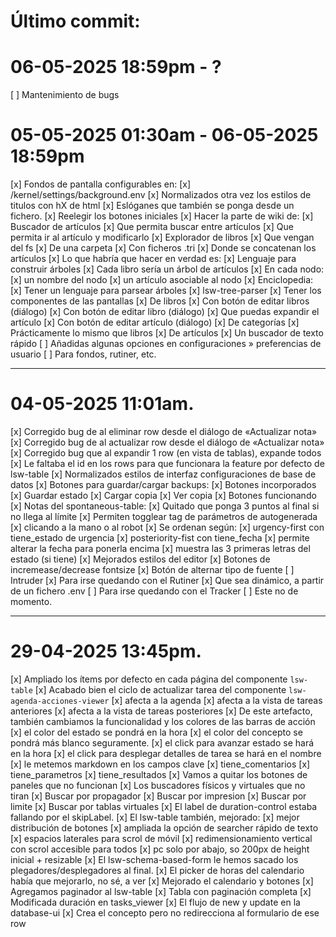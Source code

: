 # Último commit:

# 06-05-2025 18:59pm - ?

[ ] Mantenimiento de bugs

# 05-05-2025 01:30am - 06-05-2025 18:59pm

[x] Fondos de pantalla configurables en:
  [x] /kernel/settings/background.env
[x] Normalizados otra vez los estilos de titulos con hX de html
[x] Eslóganes que también se ponga desde un fichero.
[x] Reelegir los botones iniciales
[x] Hacer la parte de wiki de:
  [x] Buscador de artículos
    [x] Que permita buscar entre artículos
    [x] Que permita ir al artículo y modificarlo
  [x] Explorador de libros
    [x] Que vengan del fs
    [x] De una carpeta
    [x] Con ficheros .tri
      [x] Donde se concatenan los artículos
      [x] Lo que habría que hacer en verdad es:
        [x] Lenguaje para construir árboles
        [x] Cada libro sería un árbol de artículos
        [x] En cada nodo:
          [x] un nombre del nodo
          [x] un artículo asociable al nodo
[x] Enciclopedia:
  [x] Tener un lenguaje para parsear árboles
    [x] lsw-tree-parser
  [x] Tener los componentes de las pantallas
    [x] De libros
      [x] Con botón de editar libros (diálogo)
      [x] Con botón de editar libro (diálogo)
      [x] Que puedas expandir el artículo
      [x] Con botón de editar artículo (diálogo)
    [x] De categorías
      [x] Prácticamente lo mismo que libros
    [x] De artículos
      [x] Un buscador de texto rápido
[ ] Añadidas algunas opciones en configuraciones » preferencias de usuario
  [ ] Para fondos, rutiner, etc.

----

# 04-05-2025 11:01am.

[x] Corregido bug de al eliminar row desde el diálogo de «Actualizar nota»
[x] Corregido bug de al actualizar row desde el diálogo de «Actualizar nota»
[x] Corregido bug que al expandir 1 row (en vista de tablas), expande todos
  [x] Le faltaba el id en los rows para que funcionara la feature por defecto de lsw-table
[x] Normalizados estilos de interfaz configuraciones de base de datos
[x] Botones para guardar/cargar backups:
  [x] Botones incorporados
    [x] Guardar estado
    [x] Cargar copia
    [x] Ver copia
  [x] Botones funcionando
[x] Notas del spontaneous-table:
  [x] Quitado que ponga 3 puntos al final si no llega al límite
  [x] Permiten togglear tag de parámetros de autogenerada
    [x] clicando a la mano o al robot
  [x] Se ordenan según:
    [x] urgency-first con tiene_estado de urgencia
    [x] posteriority-fist con tiene_fecha
    [x] permite alterar la fecha para ponerla encima
    [x] muestra las 3 primeras letras del estado (si tiene)
  [x] Mejorados estilos del editor
    [x] Botones de incremease/decrease fontsize
    [x] Botón de alternar tipo de fuente
[ ] Intruder
  [x] Para irse quedando con el Rutiner
    [x] Que sea dinámico, a partir de un fichero .env
  [ ] Para irse quedando con el Tracker
    [ ] Este no de momento.


----

# 29-04-2025 13:45pm.

[x] Ampliado los ítems por defecto en cada página del componente `lsw-table`
[x] Acabado bien el ciclo de actualizar tarea del componente `lsw-agenda-acciones-viewer`
  [x] afecta a la agenda
  [x] afecta a la vista de tareas anteriores
  [x] afecta a la vista de tareas posteriores
[x] De este artefacto, también cambiamos la funcionalidad y los colores de las barras de acción
  [x] el color del estado se pondrá en la hora
  [x] el color del concepto se pondrá más blanco seguramente.
  [x] el click para avanzar estado se hará en la hora
  [x] el click para desplegar detalles de tarea se hará en el nombre
    [x] le metemos markdown en los campos clave
      [x] tiene_comentarios
      [x] tiene_parametros
      [x] tiene_resultados
[x] Vamos a quitar los botones de paneles que no funcionan
  [x] Los buscadores físicos y virtuales que no tiran
    [x] Buscar por propagador
    [x] Buscar por impresion
    [x] Buscar por limite
    [x] Buscar por tablas virtuales
[x] El label de duration-control estaba fallando por el skipLabel.
[x] El lsw-table también, mejorado:
  [x] mejor distribución de botones
  [x] ampliada la opción de searcher rápido de texto
  [x] espacios laterales para scrol de móvil
  [x] redimensionamiento vertical con scrol accesible para todos
    [x] pc solo por abajo, so 200px de height inicial + resizable
[x] El lsw-schema-based-form le hemos sacado los plegadores/desplegadores al final.
[x] El picker de horas del calendario había que mejorarlo, no sé, a ver
[x] Mejorado el calendario y botones
[x] Agregamos paginador al lsw-table
[x] Tabla con paginación completa
[x] Modificada duración en tasks_viewer
[x] El flujo de new y update en la database-ui
  [x] Crea el concepto pero no redirecciona al formulario de ese row
